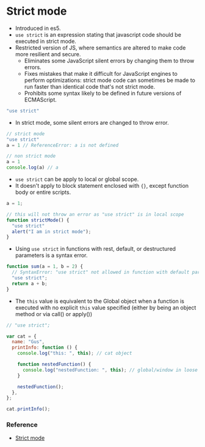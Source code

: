 # Strict mode

- Introduced in es5.
- `use strict` is an expression stating that javascript code should be executed in strict mode.
- Restricted version of JS, where semantics are altered to make code more resilient and secure.
  - Eliminates some JavaScript silent errors by changing them to throw errors.
  - Fixes mistakes that make it difficult for JavaScript engines to perform optimizations: strict mode code can sometimes be made to run faster than identical code that's not strict mode.
  - Prohibits some syntax likely to be defined in future versions of ECMAScript.

```js
"use strict"
```

- In strict mode, some silent errors are changed to throw error.

```js
// strict mode
"use strict"
a = 1 // ReferenceError: a is not defined

// non strict mode
a = 1
console.log(a) // a
```

- `use strict` can be apply to local or global scope. 
- It doesn't apply to block statement enclosed with `{}`, except function body or entire scripts.

```js
a = 1;

// this will not throw an error as "use strict" is in local scope
function strictMode() {
  "use strict"
  alert("I am in strict mode");
}
```

- Using `use strict` in functions with rest, default, or destructured parameters is a syntax error.

```js
function sum(a = 1, b = 2) {
  // SyntaxError: "use strict" not allowed in function with default parameter
  "use strict";
  return a + b;
}
```

- The `this` value is equivalent to the Global object when a function is executed with no explicit `this` value specified (either by being an object method or via call() or apply())

```js
// "use strict";

var cat = {
  name: "Gus",
  printInfo: function () {
    console.log("this: ", this); // cat object

    function nestedFunction() {
      console.log("nestedFunction: ", this); // global/window in loose mode, undefined in strict mode
    }

    nestedFunction();
  },
};

cat.printInfo();
```

### Reference

- [Strict mode](https://developer.mozilla.org/en-US/docs/Web/JavaScript/Reference/Strict_mode)
